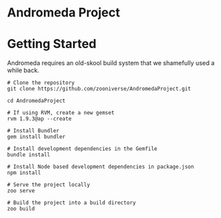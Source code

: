 Andromeda Project
=================

# Getting Started

Andromeda requires an old-skool build system that we shamefully used a while back.

    # Clone the repository
    git clone https://github.com/zooniverse/AndromedaProject.git
    
    cd AndromedaProject
    
    # If using RVM, create a new gemset
    rvm 1.9.3@ap --create
    
    # Install Bundler
    gem install bundler
    
    # Install development dependencies in the Gemfile
    bundle install
    
    # Install Node based development dependencies in package.json
    npm install
    
    # Serve the project locally
    zoo serve
    
    # Build the project into a build directory
    zoo build
    